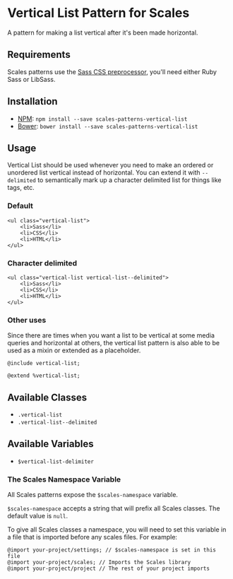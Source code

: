 # Vertical List Pattern for Scales

A pattern for making a list vertical after it's been made horizontal.

## Requirements

Scales patterns use the [Sass CSS preprocessor](http://sass-lang.com/), you'll need either Ruby Sass or LibSass.

## Installation

* [NPM](http://npmjs.com): `npm install --save scales-patterns-vertical-list`
* [Bower](http://bower.io/): `bower install --save scales-patterns-vertical-list`

## Usage

Vertical List should be used whenever you need to make an ordered or unordered list vertical instead of horizontal. You can extend it with `--delimited` to semantically mark up a character delimited list for things like tags, etc.

### Default

```
<ul class="vertical-list">
    <li>Sass</li>
    <li>CSS</li>
    <li>HTML</li>
</ul>
```

### Character delimited

```
<ul class="vertical-list vertical-list--delimited">
    <li>Sass</li>
    <li>CSS</li>
    <li>HTML</li>
</ul>
```

### Other uses

Since there are times when you want a list to be vertical at some media queries and horizontal at others, the vertical list pattern is also able to be used as a mixin or extended as a placeholder.

```
@include vertical-list;

@extend %vertical-list;
```

## Available Classes

* `.vertical-list`
* `.vertical-list--delimited`

## Available Variables

* `$vertical-list-delimiter`

### The Scales Namespace Variable

All Scales patterns expose the `$scales-namespace` variable.

`$scales-namespace` accepts a string that will prefix all Scales classes. The default value is `null`.

To give all Scales classes a namespace, you will need to set this variable in a file that is imported before any scales files. For example:

```
@import your-project/settings; // $scales-namespace is set in this file
@import your-project/scales; // Imports the Scales library
@import your-project/project // The rest of your project imports
```
